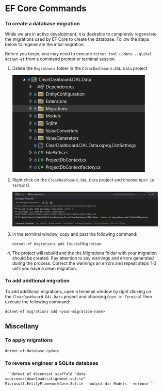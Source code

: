 # EF Core Commands


### To create a database migration

While we are in active development, it is desirable to complerely regenerate the migrations used by EF Core to
create the database.  Follow the steps below to regenerate the intial migration:

Before you begin, you may need to execute ```dotnet tool update --global dotnet-ef``` from a command prompt or terminal session.

  1. Delete the ```Migrations``` folder in the ```ClearDashboard.DAL.Data``` project 
        
		![Migration Folder](documentation-images/MigrationsFolder.png)

 2. Right click on the ```ClearDashboard.DAL.Data``` project and choose ```Open in Terminal```
	
	 ![Migration Folder](documentation-images/terminal.png)

3. In the terminal window, copy and past the following command:
		
    ```dotnet-ef migrations add InitialMigration```
4. The project will rebuild and the the Migrations folder with your migration should be created.  Pay attention to any warnings and errors generated during the process.  Correct the warnings an errors and repeat steps 1-3 until you have a clean migration.

### To add addtional migration

To add additional migrations, open a terminal window by right clicking on the ```ClearDashboard.DAL.Data``` project and choosing ```Open in Terminal``` then execute the following command:

```dotnet-ef migrations add <your-migration-name>```

## Miscellany

### To apply migrations

 ```dotnet-ef database update```    


### To reverse engineer a SQLite database

	```dotnet ef dbcontext scaffold "data source=e:\downloads\alignment.sqlite" Microsoft.EntityFrameworkCore.Sqlite --output-dir Models --verbose```